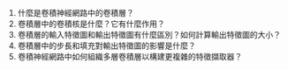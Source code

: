 1. 什麼是卷積神經網路中的卷積層？
2. 卷積層中的卷積核是什麼？它有什麼作用？
3. 卷積層的輸入特徵圖和輸出特徵圖有什麼區別？如何計算輸出特徵圖的大小？
4. 卷積層中的步長和填充對輸出特徵圖的影響是什麼？
5. 卷積神經網路中如何組織多層卷積層以構建更複雜的特徵擷取器？
